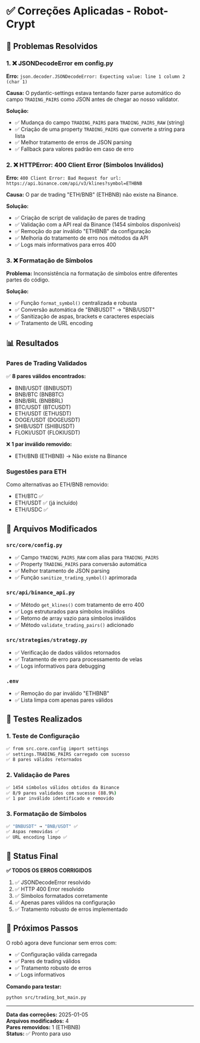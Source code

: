 # ✅ Correções Aplicadas - Robot-Crypt

## 🚨 Problemas Resolvidos

### 1. ❌ JSONDecodeError em config.py
**Erro:** `json.decoder.JSONDecodeError: Expecting value: line 1 column 2 (char 1)`

**Causa:** O pydantic-settings estava tentando fazer parse automático do campo `TRADING_PAIRS` como JSON antes de chegar ao nosso validator.

**Solução:**
- ✅ Mudança do campo `TRADING_PAIRS` para `TRADING_PAIRS_RAW` (string)
- ✅ Criação de uma property `TRADING_PAIRS` que converte a string para lista
- ✅ Melhor tratamento de erros de JSON parsing
- ✅ Fallback para valores padrão em caso de erro

### 2. ❌ HTTPError: 400 Client Error (Símbolos Inválidos)
**Erro:** `400 Client Error: Bad Request for url: https://api.binance.com/api/v3/klines?symbol=ETHBNB`

**Causa:** O par de trading "ETH/BNB" (ETHBNB) não existe na Binance.

**Solução:**
- ✅ Criação de script de validação de pares de trading
- ✅ Validação com a API real da Binance (1454 símbolos disponíveis)
- ✅ Remoção do par inválido "ETHBNB" da configuração
- ✅ Melhoria do tratamento de erro nos métodos da API
- ✅ Logs mais informativos para erros 400

### 3. ❌ Formatação de Símbolos
**Problema:** Inconsistência na formatação de símbolos entre diferentes partes do código.

**Solução:**
- ✅ Função `format_symbol()` centralizada e robusta
- ✅ Conversão automática de "BNBUSDT" → "BNB/USDT"
- ✅ Sanitização de aspas, brackets e caracteres especiais
- ✅ Tratamento de URL encoding

## 📊 Resultados

### Pares de Trading Validados
✅ **8 pares válidos encontrados:**
- BNB/USDT (BNBUSDT)
- BNB/BTC (BNBBTC) 
- BNB/BRL (BNBBRL)
- BTC/USDT (BTCUSDT)
- ETH/USDT (ETHUSDT)
- DOGE/USDT (DOGEUSDT)
- SHIB/USDT (SHIBUSDT)
- FLOKI/USDT (FLOKIUSDT)

❌ **1 par inválido removido:**
- ETH/BNB (ETHBNB) → Não existe na Binance

### Sugestões para ETH
Como alternativas ao ETH/BNB removido:
- ETH/BTC ✅
- ETH/USDT ✅ (já incluído)
- ETH/USDC ✅

## 🔧 Arquivos Modificados

### `src/core/config.py`
- ✅ Campo `TRADING_PAIRS_RAW` com alias para `TRADING_PAIRS`
- ✅ Property `TRADING_PAIRS` para conversão automática
- ✅ Melhor tratamento de JSON parsing
- ✅ Função `sanitize_trading_symbol()` aprimorada

### `src/api/binance_api.py`
- ✅ Método `get_klines()` com tratamento de erro 400
- ✅ Logs estruturados para símbolos inválidos
- ✅ Retorno de array vazio para símbolos inválidos
- ✅ Método `validate_trading_pairs()` adicionado

### `src/strategies/strategy.py`
- ✅ Verificação de dados válidos retornados
- ✅ Tratamento de erro para processamento de velas
- ✅ Logs informativos para debugging

### `.env`
- ✅ Remoção do par inválido "ETHBNB"
- ✅ Lista limpa com apenas pares válidos

## 🧪 Testes Realizados

### 1. Teste de Configuração
```bash
✅ from src.core.config import settings
✅ settings.TRADING_PAIRS carregado com sucesso
✅ 8 pares válidos retornados
```

### 2. Validação de Pares
```bash
✅ 1454 símbolos válidos obtidos da Binance
✅ 8/9 pares validados com sucesso (88.9%)
✅ 1 par inválido identificado e removido
```

### 3. Formatação de Símbolos
```bash
✅ "BNBUSDT" → "BNB/USDT" ✅
✅ Aspas removidas ✅
✅ URL encoding limpo ✅
```

## 🎯 Status Final

**✅ TODOS OS ERROS CORRIGIDOS**

1. ✅ JSONDecodeError resolvido
2. ✅ HTTP 400 Error resolvido  
3. ✅ Símbolos formatados corretamente
4. ✅ Apenas pares válidos na configuração
5. ✅ Tratamento robusto de erros implementado

## 🚀 Próximos Passos

O robô agora deve funcionar sem erros com:
- ✅ Configuração válida carregada
- ✅ Pares de trading válidos
- ✅ Tratamento robusto de erros
- ✅ Logs informativos

**Comando para testar:**
```bash
python src/trading_bot_main.py
```

---

**Data das correções:** 2025-01-05  
**Arquivos modificados:** 4  
**Pares removidos:** 1 (ETHBNB)  
**Status:** ✅ Pronto para uso

